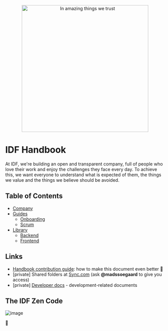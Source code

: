 <p align="center"><img src="https://public-media.interaction-design.org/images/idf-logo-full-expanded.svg" alt="In amazing things we trust" width="400"></p>



IDF Handbook
============

At IDF, we're building an open and transparent company, full of people who love their work and enjoy the challenges they face every day.
To achieve this, we want everyone to understand what is expected of them, the things we value and the things we believe should be avoided.


## Table of Contents
 - [Company](/company/README.md)
 - [Guides](/guides/README.md)
     - [Onboarding](/guides/onboarding/README.md)
     - [Scrum](/guides/scrum/README.md)
 - [Library](/library/README.md)
     - [Backend](/library/backend/README.md)
     - [Frontend](/library/frontend/README.md)


## Links
 - [Handbook contribution guide](CONTRIBUTING.md): how to make this document even better 🦄
 - [private] Shared folders at [Sync.com](https://cp.sync.com/files/) (ask **@madssoegaard** to give you access)
 - [private] [Developer docs](https://github.com/InteractionDesignFoundation/IDF-web/blob/develop/docs/README.md) - development-related documents

## The IDF Zen Code
![image](https://user-images.githubusercontent.com/13465519/45677743-8445e980-bb67-11e8-9243-9ae29dea255a.png)

🦄
